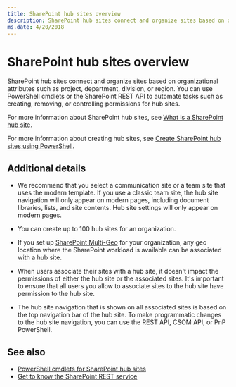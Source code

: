 ```yaml
---
title: SharePoint hub sites overview
description: SharePoint hub sites connect and organize sites based on organizational attributes such as project, department, division, or region. 
ms.date: 4/20/2018
---
```


# SharePoint hub sites overview

SharePoint hub sites connect and organize sites based on organizational attributes such as project, department, division, or region. You can use PowerShell cmdlets or the SharePoint REST API to automate tasks such as creating, removing, or controlling permissions for hub sites.

For more information about SharePoint hub sites, see [What is a SharePoint hub site](https://go.microsoft.com/fwlink/?linkid=869149).

For more information about creating hub sites, see [Create SharePoint hub sites using PowerShell](create-hub-site-with-powershell.md).

## Additional details

- We recommend that you select a communication site or a team site that uses the modern template. If you use a classic team site, the hub site navigation will only appear on modern pages, including document libraries, lists, and site contents. Hub site settings will only appear on modern pages. 

- You can create up to 100 hub sites for an organization. 

- If you set up [SharePoint Multi-Geo](../../solution-guidance/multigeo-introduction.md) for your organization, any geo location where the SharePoint workload is available can be associated with a hub site. 

- When users associate their sites with a hub site, it doesn't impact the permissions of either the hub site or the associated sites. It's important to ensure that all users you allow to associate sites to the hub site have permission to the hub site. 

- The hub site navigation that is shown on all associated sites is based on the top navigation bar of the hub site. To make programmatic changes to the hub site navigation, you can use the REST API, CSOM API, or PnP PowerShell. 


## See also

- [PowerShell cmdlets for SharePoint hub sites](hub-site-powershell.md)
- [Get to know the SharePoint REST service](../../sp-add-ins/get-to-know-the-sharepoint-rest-service.md)
